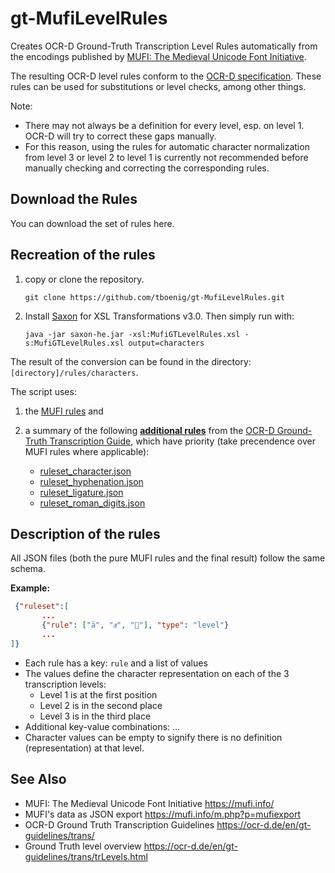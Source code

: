 <link href="table_hide.css" rel="stylesheet"/>

# gt-MufiLevelRules

Creates OCR-D Ground-Truth Transcription Level Rules automatically from the encodings published by [MUFI: The Medieval Unicode Font Initiative](https://mufi.info/m.php?p=mufi). 

The resulting OCR-D level rules conform to the [OCR-D specification](https://ocr-d.de/en/gt-guidelines/trans/transkription.html). 
These rules can be used for substitutions or level checks, among other things. 

Note:
- There may not always be a definition for every level, esp. on level 1. OCR-D will try to correct these gaps manually. 
- For this reason, using the rules for automatic character normalization from level 3 or level 2 to level 1
  is currently not recommended before manually checking and correcting the corresponding rules.

## Download the Rules

You can download the set of rules here.
<!--🚦  https://tboenig.github.io/ 🚦-->


## Recreation of the rules

1. copy or clone the repository.

    `git clone https://github.com/tboenig/gt-MufiLevelRules.git`
2. Install [Saxon](https://www.saxonica.com/download/download_page.xml) for XSL Transformations v3.0. Then simply run with:

    `java -jar saxon-he.jar -xsl:MufiGTLevelRules.xsl -s:MufiGTLevelRules.xsl output=characters`
 
The result of the conversion can be found in the directory: ``[directory]/rules/characters``.

The script uses:

1. the [MUFI rules](https://mufi.info/m.php?p=mufiexport) and 

2. a summary of the following [**additional rules**](https://github.com/tboenig/gt-MufiLevelRules/blob/main/metadata/megarules.json) from the [OCR-D Ground-Truth Transcription Guide](https://ocr-d.de/en/gt-guidelines/trans/trBeispiele.html), which have priority (take precendence over MUFI rules where applicable):
   - [ruleset_character.json](https://github.com/tboenig/gt-guidelines/blob/gh-pages/rules/ruleset_character.json)
   - [ruleset_hyphenation.json](https://github.com/tboenig/gt-guidelines/blob/gh-pages/rules/ruleset_hyphenation.json)
   - [ruleset_ligature.json](https://github.com/tboenig/gt-guidelines/blob/gh-pages/rules/ruleset_ligature.json)
   - [ruleset_roman_digits.json](https://github.com/tboenig/gt-guidelines/blob/gh-pages/rules/ruleset_roman_digits.json)



## Description of the rules
All JSON files (both the pure MUFI rules and the final result) follow the same schema.

**Example:**

```JSON
 {"ruleset":[
       ...
       {"rule": ["ä", "aͤ", ""], "type": "level"}
       ...
]}
```

- Each rule has a key: `rule` and a list of values
- The values define the character representation on each of the 3 transcription levels:
  - Level 1 is at the first position
  - Level 2 is in the second place
  - Level 3 is in the third place
- Additional key-value combinations: ...
- Character values can be empty to signify there is no definition (representation) at that level.

## See Also

- MUFI: The Medieval Unicode Font Initiative https://mufi.info/
- MUFI's data as JSON export https://mufi.info/m.php?p=mufiexport
- OCR-D Ground Truth Transcription Guidelines  https://ocr-d.de/en/gt-guidelines/trans/
- Ground Truth level overview https://ocr-d.de/en/gt-guidelines/trans/trLevels.html
